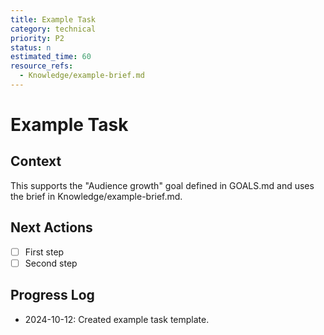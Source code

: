 ```yaml
---
title: Example Task
category: technical
priority: P2
status: n
estimated_time: 60
resource_refs:
  - Knowledge/example-brief.md
---
```


# Example Task

## Context
This supports the "Audience growth" goal defined in GOALS.md and uses the brief in Knowledge/example-brief.md.

## Next Actions
- [ ] First step
- [ ] Second step

## Progress Log
- 2024-10-12: Created example task template.
